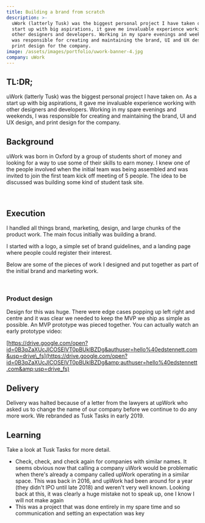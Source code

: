 ```yaml
---
title: Building a brand from scratch
description: >-
  uWork (latterly Tusk) was the biggest personal project I have taken on. As a
  start up with big aspirations, it gave me invaluable experience working with
  other designers and developers. Working in my spare evenings and weekends, I
  was responsible for creating and maintaining the brand, UI and UX design, and
  print design for the company.
image: /assets/images/portfolio/uwork-banner-4.jpg
company: uWork
---
```

## TL:DR;

uWork (latterly Tusk) was the biggest personal project I have taken on. As a start up with big aspirations, it gave me invaluable experience working with other designers and developers. Working in my spare evenings and weekends, I was responsible for creating and maintaining the brand, UI and UX design, and print design for the company.

## Background

uWork was born in Oxford by a group of students short of money and looking for a way to use some of their skills to earn money. I knew one of the people involved when the initial team was being assembled and was invited to join the first team kick off meeting of 5 people. The idea to be discussed was building some kind of student task site.

&nbsp;

## Execution

I handled all things brand, marketing, design, and large chunks of the product work. The main focus initially was building a brand.

I started with a logo, a simple set of brand guidelines, and a landing page where people could register their interest.

Below are some of the pieces of work I designed and put together as part of the initial brand and marketing work.

&nbsp;

### Product design

Design for this was huge. There were edge cases popping up left right and centre and it was clear we needed to keep the MVP we ship as simple as possible. An MVP prototype was pieced together. You can actually watch an early prototype video:

[https://drive.google.com/open?id=0B3qZaXUcJICOSElVT0pBUklBZDg&authuser=hello%40edstennett.com&usp=drive\_fs](https://drive.google.com/open?id=0B3qZaXUcJICOSElVT0pBUklBZDg&amp;authuser=hello%40edstennett.com&amp;usp=drive_fs)

## Delivery

Delivery was halted because of a letter from the lawyers at upWork who asked us to change the name of our company before we continue to do any more work. We rebranded as Tusk Tasks in early 2019.

## Learning

Take a look at Tusk Tasks for more detail.

* Check, check, and check again for companies with similar names. It seems obvious now that calling a company uWork would be problematic when there's already a company called upWork operating in a similar space. This was back in 2016, and upWork had been around for a year (they didn't IPO until late 2018) and weren't very well known. Looking back at this, it was clearly a huge mistake not to speak up, one I know I will not make again
* This was a project that was done entirely in my spare time and so communication and setting an expectation was key
